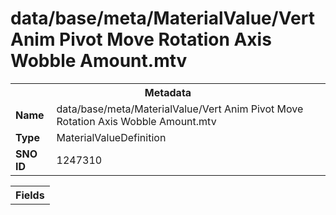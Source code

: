 <h1>data/base/meta/MaterialValue/Vert Anim Pivot Move Rotation Axis Wobble Amount.mtv</h1><table><tr><th colspan="100%">Metadata</th></tr><tr><td><b>Name</b></td><td>data/base/meta/MaterialValue/Vert Anim Pivot Move Rotation Axis Wobble Amount.mtv</td></tr><tr><td><b>Type</b></td><td>MaterialValueDefinition</td></tr><tr><td><b>SNO ID</b></td><td>1247310</td></tr></table>

<table><tr><th colspan="100%">Fields</th></tr></table>

